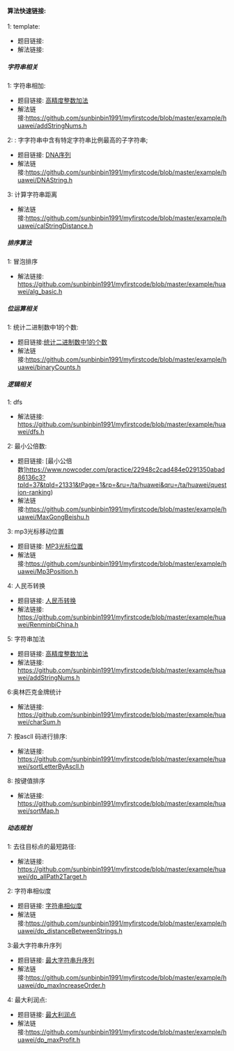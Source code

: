 #### 算法快速链接:

1: template:
* 题目链接: []()
* 解法链接:

##### 字符串相关

1: 字符串相加:
* 题目链接: [高精度整数加法](https://www.nowcoder.com/practice/49e772ab08994a96980f9618892e55b6?tpId=37&tqId=21280&tPage=3&rp=&ru=/ta/huawei&qru=/ta/huawei/question-ranking)
* 解法链接:https://github.com/sunbinbin1991/myfirstcode/blob/master/example/huawei/addStringNums.h

2: : 字字符串中含有特定字符串比例最高的子字符串;
* 题目链接: [DNA序列](https://www.nowcoder.com/practice/e8480ed7501640709354db1cc4ffd42a?tpId=37&tqId=21286&tPage=4&rp=&ru=/ta/huawei&qru=/ta/huawei/question-ranking)
* 解法链接:https://github.com/sunbinbin1991/myfirstcode/blob/master/example/huawei/DNAString.h

3: 计算字符串距离
* 解法链接:https://github.com/sunbinbin1991/myfirstcode/blob/master/example/huawei/calStringDistance.h


##### 排序算法
1: 冒泡排序
* 解法链接: https://github.com/sunbinbin1991/myfirstcode/blob/master/example/huawei/alg_basic.h

##### 位运算相关
1: 统计二进制数中1的个数:
* 题目链接:[统计二进制数中1的个数](https://www.nowcoder.com/practice/1b46eb4cf3fa49b9965ac3c2c1caf5ad?tpId=37&tqId=21285&tPage=4&rp=&ru=/ta/huawei&qru=/ta/huawei/question-ranking)
* 解法链接:https://github.com/sunbinbin1991/myfirstcode/blob/master/example/huawei/binaryCounts.h

##### 逻辑相关
1: dfs
* 解法链接: https://github.com/sunbinbin1991/myfirstcode/blob/master/example/huawei/dfs.h

2: 最小公倍数:
* 题目链接: [最小公倍数]https://www.nowcoder.com/practice/22948c2cad484e0291350abad86136c3?tpId=37&tqId=21331&tPage=1&rp=&ru=/ta/huawei&qru=/ta/huawei/question-ranking)
* 解法链接:https://github.com/sunbinbin1991/myfirstcode/blob/master/example/huawei/MaxGongBeishu.h

3: mp3光标移动位置
* 题目链接: [MP3光标位置](https://www.nowcoder.com/practice/eaf5b886bd6645dd9cfb5406f3753e15?tpId=37&tqId=21287&tPage=1&rp=&ru=/ta/huawei&qru=/ta/huawei/question-ranking)
* 解法链接:https://github.com/sunbinbin1991/myfirstcode/blob/master/example/huawei/Mp3Position.h

4: 人民币转换
* 题目链接: [人民币转换](https://github.com/sunbinbin1991/myfirstcode/blob/master/example/huawei/RenminbiChina.h)
* 解法链接: https://github.com/sunbinbin1991/myfirstcode/blob/master/example/huawei/RenminbiChina.h

5: 字符串加法
* 题目链接: [高精度整数加法](https://www.nowcoder.com/practice/49e772ab08994a96980f9618892e55b6?tpId=37&tqId=21280&tPage=1&rp=&ru=/ta/huawei&qru=/ta/huawei/question-ranking)
* 解法链接: https://github.com/sunbinbin1991/myfirstcode/blob/master/example/huawei/addStringNums.h

6:奥林匹克金牌统计
* 解法链接: https://github.com/sunbinbin1991/myfirstcode/blob/master/example/huawei/charSum.h

7: 按ascll 码进行排序:
* 解法链接: https://github.com/sunbinbin1991/myfirstcode/blob/master/example/huawei/sortLetterByAscll.h

8: 按键值排序
* 解法链接: https://github.com/sunbinbin1991/myfirstcode/blob/master/example/huawei/sortMap.h


##### 动态规划
1: 去往目标点的最短路径:
*  解法链接: https://github.com/sunbinbin1991/myfirstcode/blob/master/example/huawei/dp_allPath2Target.h

2: 字符串相似度
* 题目链接: [字符串相似度](https://www.nowcoder.com/practice/f549ee08ddd84b8485a4fa9aefaf4a38?tpId=37&tqId=21302&tPage=4&rp=&ru=%2Fta%2Fhuawei&qru=%2Fta%2Fhuawei%2Fquestion-ranking)
* 解法链接:https://github.com/sunbinbin1991/myfirstcode/blob/master/example/huawei/dp_distanceBetweenStrings.h

3:最大字符串升序列
* 题目链接: [最大字符串升序列](https://www.nowcoder.com/practice/24e6243b9f0446b081b1d6d32f2aa3aa?tpId=37&tqId=21326&tPage=6&rp=&ru=%2Fta%2Fhuawei&qru=%2Fta%2Fhuawei%2Fquestion-ranking)
* 解法链接:https://github.com/sunbinbin1991/myfirstcode/blob/master/example/huawei/dp_maxIncreaseOrder.h

4: 最大利润点:
* 题目链接: [最大利润点](https://www.hackerearth.com/zh/practice/algorithms/dynamic-programming/introduction-to-dynamic-programming-1/tutorial/)
* 解法链接:https://github.com/sunbinbin1991/myfirstcode/blob/master/example/huawei/dp_maxProfit.h

